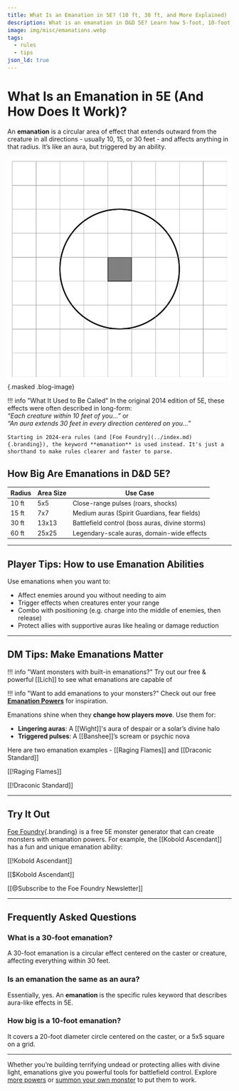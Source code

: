 ```yaml
---
title: What Is an Emanation in 5E? (10 ft, 30 ft, and More Explained)
description: What is an emanation in D&D 5E? Learn how 5-foot, 10-foot, 30-foot, and 60-foot emanations work, how they’re different from cones and auras, and how to use them as a player or DM.
image: img/misc/emanations.webp
tags:
  - rules
  - tips
json_ld: true
---
```


# What Is an Emanation in 5E (And How Does It Work)?

An **emanation** is a circular area of effect that extends outward from the creature in all directions - usually 10, 15, or 30 feet - and affects anything in that radius. It’s like an aura, but triggered by an ability.

![A diagram of a 10-foot emanation in D&D 5E](../img/misc/emanations.webp){.masked .blog-image}

!!! info "What It Used to Be Called"
    In the original 2014 edition of 5E, these effects were often described in long-form:  
    *“Each creature within 10 feet of you...”* or  
    *“An aura extends 30 feet in every direction centered on you...”*  
     
    Starting in 2024-era rules (and [Foe Foundry](../index.md){.branding}), the keyword **emanation** is used instead. It's just a shorthand to make rules clearer and faster to parse.

## How Big Are Emanations in D&D 5E?

| Radius | Area Size | Use Case |
|--------|-----------|----------|
| 10 ft  | 5x5       | Close-range pulses (roars, shocks) |
| 15 ft  | 7x7       | Medium auras (Spirit Guardians, fear fields) |
| 30 ft  | 13x13     | Battlefield control (boss auras, divine storms) |
| 60 ft  | 25x25     | Legendary-scale auras, domain-wide effects |

---

## Player Tips: How to use Emanation Abilities

Use emanations when you want to:

- Affect enemies around you without needing to aim
- Trigger effects when creatures enter your range
- Combo with positioning (e.g. charge into the middle of enemies, then release)
- Protect allies with supportive auras like healing or damage reduction

---

## DM Tips: Make Emanations Matter

!!! info "Want monsters with built-in emanations?"
    Try out our free & powerful [[Lich]] to see what emanations are capable of

!!! info "Want to add emanations to your monsters?"
    Check out our free [**Emanation Powers**](../powers/emanation.md) for inspiration.

Emanations shine when they **change how players move**. Use them for:

- **Lingering auras**: A [[Wight]]'s aura of despair or a solar’s divine halo
- **Triggered pulses**: A [[Banshee]]’s scream or psychic nova

Here are two emanation examples - [[Raging Flames]] and [[Draconic Standard]]

[[!Raging Flames]]

[[!Draconic Standard]]

---

## Try It Out

[Foe Foundry](../index.md){.branding} is a free 5E monster generator that can create monsters with emanation powers. For example, the [[Kobold Ascendant]] has a fun and unique emanation ability:

[[!Kobold Ascendant]]

[[$Kobold Ascendant]]

[[@Subscribe to the Foe Foundry Newsletter]]

---

## Frequently Asked Questions

### What is a 30-foot emanation?

A 30-foot emanation is a circular effect centered on the caster or creature, affecting everything within 30 feet.

### Is an emanation the same as an aura?

Essentially, yes. An **emanation** is the specific rules keyword that describes aura-like effects in 5E.

### How big is a 10-foot emanation?

It covers a 20-foot diameter circle centered on the caster, or a 5x5 square on a grid.

---

Whether you’re building terrifying undead or protecting allies with divine light, emanations give you powerful tools for battlefield control. Explore [more powers](../powers/all.md) or [summon your own monster](../generate.md) to put them to work.